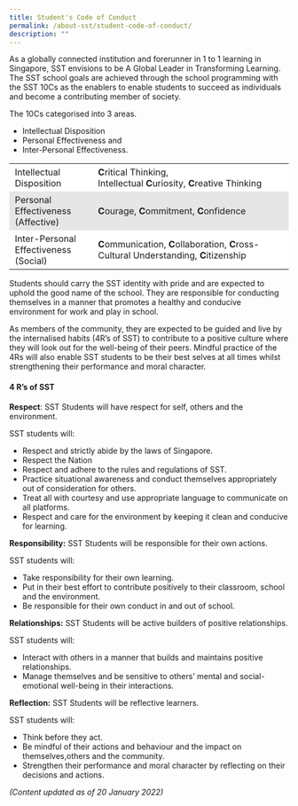 ```yaml
---
title: Student's Code of Conduct
permalink: /about-sst/student-code-of-conduct/
description: ""
---
```

As a globally connected institution and forerunner in 1 to 1 learning in Singapore, SST envisions to be A Global Leader in Transforming Learning. The SST school goals are achieved through the school programming with the SST 10Cs as the enablers to enable students to succeed as individuals and become a contributing member of society. 

The 10Cs categorised into 3 areas.

* Intellectual Disposition 
* Personal Effectiveness and 
* Inter-Personal Effectiveness.

<table style="box-sizing: inherit; border-collapse: collapse; border-spacing: 0px; max-width: 100%;"><tbody style="box-sizing: inherit;"><tr style="box-sizing: inherit; background: rgb(255, 255, 255);"><td style="box-sizing: inherit; padding: 5px 10px;">Intellectual Disposition</td><td style="box-sizing: inherit; padding: 5px 10px;"><b style="box-sizing: inherit; font-weight: bold;">C</b>ritical Thinking, Intellectual<span>&nbsp;</span><b style="box-sizing: inherit; font-weight: bold;">C</b>uriosity,<span>&nbsp;</span><b style="box-sizing: inherit; font-weight: bold;">C</b>reative Thinking</td></tr><tr style="box-sizing: inherit; background: rgb(230, 230, 230);"><td style="box-sizing: inherit; padding: 5px 10px;">Personal Effectiveness (Affective)</td><td style="box-sizing: inherit; padding: 5px 10px;"><b style="box-sizing: inherit; font-weight: bold;">C</b>ourage,<span>&nbsp;</span><b style="box-sizing: inherit; font-weight: bold;">C</b>ommitment,<span>&nbsp;</span><b style="box-sizing: inherit; font-weight: bold;">C</b>onfidence</td></tr><tr style="box-sizing: inherit; background: rgb(255, 255, 255);"><td style="box-sizing: inherit; padding: 5px 10px;">Inter-Personal Effectiveness (Social)</td><td style="box-sizing: inherit; padding: 5px 10px;"><b style="box-sizing: inherit; font-weight: bold;">C</b>ommunication,<span>&nbsp;</span><b style="box-sizing: inherit; font-weight: bold;">C</b>ollaboration,<span>&nbsp;</span><b style="box-sizing: inherit; font-weight: bold;">C</b>ross-Cultural Understanding,<span>&nbsp;</span><b style="box-sizing: inherit; font-weight: bold;">C</b>itizenship</td></tr></tbody></table>

Students should carry the SST identity with pride and are expected to uphold the good name of the school. They are responsible for conducting themselves in a manner that promotes a healthy and conducive environment for work and play in school. 

As members of the community, they are expected to be guided and live by the internalised habits (4R’s of SST) to contribute to a positive culture where they will look out for the well-being of their peers. Mindful practice of the 4Rs will also enable SST students to be their best selves at all times whilst strengthening their performance and moral character.

#### 4 R’s of SST
**Respect**: SST Students will have respect for self, others and the environment.

SST students will:

* Respect and strictly abide by the laws of Singapore. 
* Respect the Nation
* Respect and adhere to the rules and regulations of SST.
* Practice situational awareness and conduct themselves appropriately out of consideration for others.
* Treat all with courtesy and use appropriate language to communicate on all platforms. 
* Respect and care for the environment by keeping it clean and conducive for learning.

**Responsibility:** SST Students will be responsible for their own actions.

SST students will:

*   Take responsibility for their own learning.
*   Put in their best effort to contribute positively to their classroom, school and the environment.
*   Be responsible for their own conduct in and out of school.

**Relationships:** SST Students will be active builders of positive relationships.

SST students will:

*   Interact with others in a manner that builds and maintains positive relationships.
*   Manage themselves and be sensitive to others’ mental and social- emotional well-being in their interactions.

**Reflection:** SST Students will be reflective learners.

SST students will:

*   Think before they act.
*   Be mindful of their actions and behaviour and the impact on themselves,others and the community.
*   Strengthen their performance and moral character by reflecting on their decisions and actions.

*(Content updated as of 20 January 2022)*